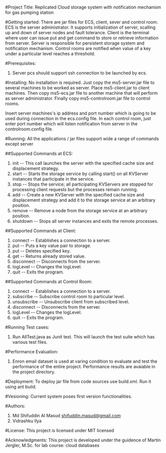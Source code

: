 #Project Title:
Replicated Cloud storage system with notification mechanism for gas pumping station

#Getting started:
There are jar files for ECS, client, sever and control room. ECS is the server administrator. It supports initialization of server, scalling up and down of 
server nodes and fault tolerance. Client is the terminal where user can issue put and get command to store or retrieve information from server. Server is 
responsible for persistent storage system and notification mechanism. Control rooms are notified when value of a key under a particular level reaches a threshold.

#Prerequisites:
1. Server pcs should support ssh connection to be launched by ecs.

#Installing: 
No installation is required. Just copy the ms5-server.jar file to several machines to be worked as server. Place ms5-client.jar to client machines. Then copy 
ms5-ecs.jar file to another machine that will perform as server administrator. Finally copy ms5-controlroom.jar file to control rooms. 

Insert server machines's ip address and port number which is going to be used during connection in the ecs.config file. In each control room, just enter port number
which will listen notification from server in the controlroom.config file.

#Running:
All the applications / jar files support wide a range of commands except server 

##Supported Commands at ECS:
1. init <numberOfNodes> <cacheSize> <displacementStrategy> -- This call launches the server with the specified cache size and displacement strategy.
2. start -- Starts the storage service by calling start() on all KVServer instances that participate in the service.
3. stop -- Stops the service; all participating KVServers are stopped for processing client requests but the processes remain running.
4. add <cacheSize> <displacementStrategy> -- Create a new KVServer with the specified cache size and displacement strategy and add it to the storage service at an arbitrary position.
5. remove -- Remove a node from the storage service at an arbitrary position.
6. shutdown -- Stops all server instances and exits the remote processes.

##Supported Commands at Client:
1. connect <host> <port> -- Establishes a connection to a server.
2. put <key> <value> -- Puts a key value pair to storage.
3. put <key> <null> -- Deletes specified key.
4. get <key> -- Returns already stored value.
5. disconnect -- Disconnects from the server.
6. logLevel <level> -- Changes the logLevel.
7. quit -- Exits the program.

##Supported Commands at Control Room:
1. connect <host> <port> -- Establishes a connection to a server.
2. subscribe <level> -- Subscribe control room to particular level.
3. unsubscribe -- Unsubscribe client from subscribed level.
4. disconnect -- Disconnects from the server.
5. logLevel <level> -- Changes the logLevel.
6. quit -- Exits the program.

#Running Test cases:
1. Run AllTest.java as Junit test. This will launch the test suite which has various test files.

#Performance Evaluation:
1. Enron email dataset is used at varing condition to evaluate and test the performance of the entire project. Performance results are avaiable in the project directory.

#Deployment:
To deploy jar file from code sources use build.xml. Run it using ant build.

#Vesioning:
Current system poses first version functionalities.

#Authors:
1. Md Shifuddin Al Masud <shifuddin.masud@gmail.com>
2. Vidrashku Ilya

#License:
This project is licensed under MIT licensed

#Acknowledgments:
This project is developed under the guidence of Martin Jergler, M.Sc. for lab course: cloud databases
